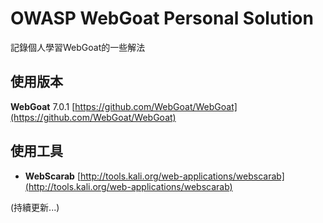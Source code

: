 OWASP WebGoat Personal Solution
====================
記錄個人學習WebGoat的一些解法


使用版本
----
**WebGoat** 7.0.1
[https://github.com/WebGoat/WebGoat](https://github.com/WebGoat/WebGoat)


使用工具
----
*   **WebScarab**
[http://tools.kali.org/web-applications/webscarab](http://tools.kali.org/web-applications/webscarab)


(持續更新...)